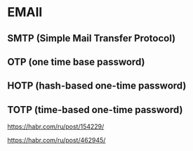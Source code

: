 # EMAIl

## SMTP (Simple Mail Transfer Protocol)

## OTP (one time base password)
## HOTP (hash-based one-time password)
## TOTP (time-based one-time password)

https://habr.com/ru/post/154229/

https://habr.com/ru/post/462945/
